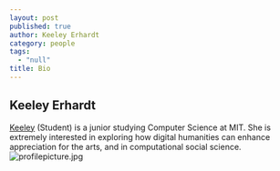 ```yaml
---
layout: post
published: true
author: Keeley Erhardt
category: people
tags: 
  - "null"
title: Bio
---
```



## Keeley Erhardt

[Keeley](http://keeleyerhardt.me) (Student) is a junior studying Computer Science at MIT. She is extremely interested in exploring how digital humanities can enhance appreciation for the arts, and in computational social science.
![profilepicture.jpg]({{site.baseurl}}/assets/profilepicture.jpg)
